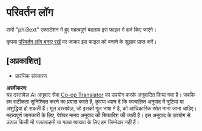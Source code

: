 <!--
CO_OP_TRANSLATOR_METADATA:
{
  "original_hash": "f27e920c85081d40ddb90607d7ceabd7",
  "translation_date": "2025-04-04T17:16:49+00:00",
  "source_file": "code\\07.Lab\\01\\AIPC\\extensions\\phi3ext\\CHANGELOG.md",
  "language_code": "hi"
}
-->
# परिवर्तन लॉग

सभी "phi3ext" एक्सटेंशन में हुए महत्वपूर्ण बदलाव इस फाइल में दर्ज किए जाएंगे।

कृपया [परिवर्तन लॉग बनाए रखें](http://keepachangelog.com/) पर जाकर इस फाइल को बनाने के सुझाव प्राप्त करें।

## [अप्रकाशित]

- प्रारंभिक संस्करण

**अस्वीकरण**:  
यह दस्तावेज़ AI अनुवाद सेवा [Co-op Translator](https://github.com/Azure/co-op-translator) का उपयोग करके अनुवादित किया गया है। जबकि हम सटीकता सुनिश्चित करने का प्रयास करते हैं, कृपया ध्यान दें कि स्वचालित अनुवाद में त्रुटियां या अशुद्धियां हो सकती हैं। मूल दस्तावेज़, जो इसकी मूल भाषा में है, को आधिकारिक स्रोत माना जाना चाहिए। महत्वपूर्ण जानकारी के लिए, पेशेवर मानव अनुवाद की सिफारिश की जाती है। इस अनुवाद के उपयोग से उत्पन्न किसी भी गलतफहमी या गलत व्याख्या के लिए हम जिम्मेदार नहीं हैं।
